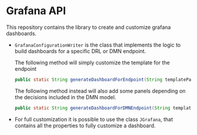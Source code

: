 Grafana API
==============

This repository contains the library to create and customize grafana dashboards.

- `GrafanaConfigurationWriter` is the class that implements the logic to build dashboards for a specific DRL or DMN endpoint.
    
    The following method will simply customize the template for the endpoint
    ```java
    public static String generateDashboardForEndpoint(String templatePath, String handlerName);
    ```
    
    The following method instead will also add some panels depending on the decisions included in the DMN model.
    ```java
    public static String generateDashboardForDMNEndpoint(String templatePath, String endpoint, List<TDecision> decisions);
    ```

- For full customization it is possible to use the class `JGrafana`, that contains all the properties to fully customize a dashboard.